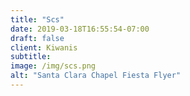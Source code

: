 ```yaml
---
title: "Scs"
date: 2019-03-18T16:55:54-07:00
draft: false
client: Kiwanis
subtitle: 
image: /img/scs.png
alt: "Santa Clara Chapel Fiesta Flyer"
---
```

